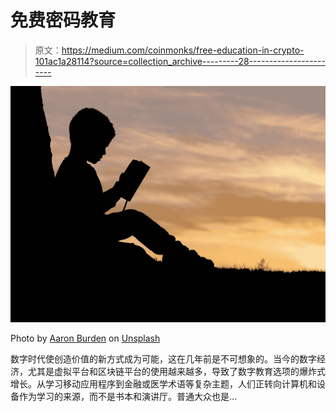 # 免费密码教育

> 原文：<https://medium.com/coinmonks/free-education-in-crypto-101ac1a28114?source=collection_archive---------28----------------------->

![](img/f39d2e0557fb70d38ccda01ea2823b80.png)

Photo by [Aaron Burden](https://unsplash.com/@aaronburden?utm_source=medium&utm_medium=referral) on [Unsplash](https://unsplash.com?utm_source=medium&utm_medium=referral)

数字时代使创造价值的新方式成为可能，这在几年前是不可想象的。当今的数字经济，尤其是虚拟平台和区块链平台的使用越来越多，导致了数字教育选项的爆炸式增长。从学习移动应用程序到金融或医学术语等复杂主题，人们正转向计算机和设备作为学习的来源，而不是书本和演讲厅。普通大众也是…